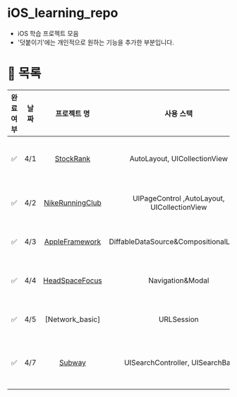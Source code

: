 # iOS_learning_repo
- iOS 학습 프로젝트 모음
- '덧붙이기'에는 개인적으로 원하는 기능을 추가한 부분입니다.


# 📌 목록
|완료여부|날짜|프로젝트 명|사용 스택|프로젝트 설명|덧붙이기|
|:--:|:--:|:--:|:--:|:--:|:--:|
| ✅ |4/1|[StockRank](https://github.com/simplebarnacle/iOS/tree/main/StockRank)|AutoLayout, UICollectionView|StoryBoard를 활용하여 UI구성, 리스트그리기|UIAlertController추가|
| ✅ |4/2|[NikeRunningClub](https://github.com/simplebarnacle/iOS/tree/main/NikeRunningClub)|UIPageControl ,AutoLayout, UICollectionView|UI구성(StoryBoard), PagingView구현||
| ✅ |4/3|[AppleFramework](https://github.com/simplebarnacle/iOS/tree/main/AppleFramework)|DiffableDataSource&CompositionalLayout|StoryBoard, 그리드, Layout 구성|[Implementing Modern Collection Views](https://developer.apple.com/documentation/uikit/views_and_controls/collection_views/implementing_modern_collection_views)|
| ✅ |4/4|[HeadSpaceFocus](https://github.com/simplebarnacle/iOS/tree/main/HeadSpaceFocus)|Navigation&Modal|storyboard, layout구성, 섹션2개 그리고 모달..🤣||
| ✅ |4/5|[Network_basic]|URLSession|URLSession을 활용한 네트워크 객체 구성|Combine 찍먹쓰..|
| ✅ |4/7|[Subway](https://github.com/simplebarnacle/iOS/tree/main/Subway)|UISearchController, UISearchBar|Code로 UI구성&Snapkit, tableView와 collectionView로 화면구성쓰|Alamofire|
















